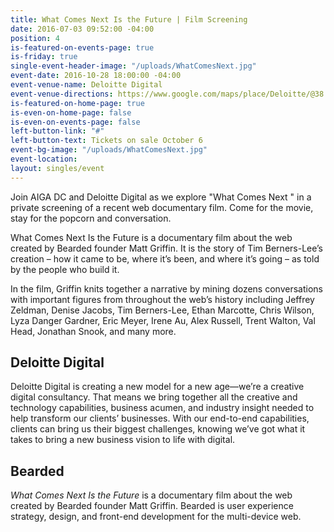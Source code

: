 ```yaml
---
title: What Comes Next Is the Future | Film Screening
date: 2016-07-03 09:52:00 -04:00
position: 4
is-featured-on-events-page: true
is-friday: true
single-event-header-image: "/uploads/WhatComesNext.jpg"
event-date: 2016-10-28 18:00:00 -04:00
event-venue-name: Deloitte Digital
event-venue-directions: https://www.google.com/maps/place/Deloitte/@38.8980777,-77.0574257,15z/data=!4m8!1m2!2m1!1sDeloitte+Digital+1919+N+Lynn+St+Arlington,+VA+22209!3m4!1s0x89b7b65afe50a213:0x54e12b9d83962922!8m2!3d38.8974671!4d-77.0707204
is-featured-on-home-page: true
is-even-on-home-page: false
is-even-on-events-page: false
left-button-link: "#"
left-button-text: Tickets on sale October 6
event-bg-image: "/uploads/WhatComesNext.jpg"
event-location: 
layout: singles/event
---
```


Join AIGA DC and Deloitte Digital as we explore "What Comes Next " in a private screening of a recent web documentary film. Come for the movie, stay for the popcorn and conversation.

What Comes Next Is the Future is a documentary film about the web created by Bearded founder Matt Griffin. It is the story of Tim Berners-Lee’s creation – how it came to be, where it’s been, and where it’s going – as told by the people who build it.

In the film, Griffin knits together a narrative by mining dozens conversations with important figures from throughout the web’s history including Jeffrey Zeldman, Denise Jacobs, Tim Berners-Lee, Ethan Marcotte, Chris Wilson, Lyza Danger Gardner, Eric Meyer, Irene Au, Alex Russell, Trent Walton, Val Head, Jonathan Snook, and many more.

## Deloitte Digital
Deloitte Digital is creating a new model for a new age—we’re a creative digital consultancy. That means we bring together all the creative and technology capabilities, business acumen, and industry insight needed to help transform our clients’ businesses. With our end-to-end capabilities, clients can bring us their biggest challenges, knowing we’ve got what it takes to bring a new business vision to life with digital.

## Bearded
*What Comes Next Is the Future* is a documentary film about the web created by Bearded founder Matt Griffin. Bearded is user experience strategy, design, and front-end development for the multi-device web.